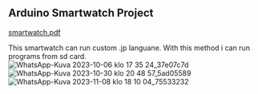## Arduino Smartwatch Project
[smartwatch.pdf](https://github.com/jaakka/arduino_smartwatch_with_custom_os/files/14074003/smartwatch.pdf)

This smartwatch can run custom .jp languane. With this method i can run programs from sd card. 
![WhatsApp-Kuva 2023-10-06 klo 17 35 24_37e07c7d](https://github.com/jaakka/arduino_smartwatch_with_custom_os/assets/25456491/ae66a398-97a8-473a-a6dd-40cc6f9a35c8)
![WhatsApp-Kuva 2023-10-30 klo 20 48 57_5ad05589](https://github.com/jaakka/arduino_smartwatch_with_custom_os/assets/25456491/9b1696ba-2609-4c1b-a700-06629c070714)
![WhatsApp-Kuva 2023-11-08 klo 18 10 04_75533232](https://github.com/jaakka/arduino_smartwatch_with_custom_os/assets/25456491/6f4c1324-683d-49b1-8c67-6e3d22c6bf34)
